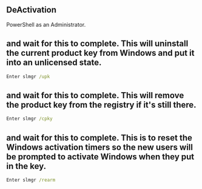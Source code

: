 ## DeActivation

PowerShell as an Administrator.

## and wait for this to complete. This will uninstall the current product key from Windows and put it into an unlicensed state.
```cmd
Enter slmgr /upk 
```
## and wait for this to complete. This will remove the product key from the registry if it's still there.
```cmd
Enter slmgr /cpky 
```
## and wait for this to complete. This is to reset the Windows activation timers so the new users will be prompted to activate Windows when they put in the key.
```cmd
Enter slmgr /rearm 
```

